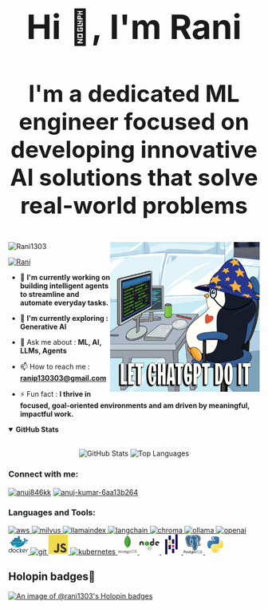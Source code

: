 <h1 align="center" style="font-size: 68px;">Hi 👋, I'm Rani</h1>
<h3 align="center" style="font-size: 46px;">I'm a dedicated ML engineer focused on developing innovative AI solutions that solve real-world problems</h3>
<img alt ="Coding" align="right" width="300" src="./coding.gif"/>
<p align="left"> <img margin-top="10 px" src="https://komarev.com/ghpvc/?username=Rani1303&label=Profile%20views&color=0e75b6&style=flat" alt="Rani1303" /> </p>

<p align="left"> <a href="https://www.linkedin.com/in/rani03/" target="blank"><img src="https://img.shields.io/twitter/follow/Rani?logo=twitter&style=for-the-badge" alt="Rani" /></a> </p>

- 🔭 **I'm currently working on building intelligent agents to streamline and automate everyday tasks.**

- 🌱 **I'm currently exploring : Generative AI**

- 💬 Ask me about : **ML, AI, LLMs, Agents**

- 📫 How to reach me : **ranip130303@gmail.com**

- ⚡ Fun fact : **I thrive in focused, goal-oriented environments and am driven by meaningful, impactful work.**

<details open>
  <summary><b>GitHub Stats</b> </summary>
  <br>
  <p align="center">
    <picture>
      <source 
        srcset="https://github-readme-stats.vercel.app/api?username=Rani1303&show_icons=true&line_height=40&theme=dark" 
        media="(prefers-color-scheme: dark)">
      <img 
        src="https://github-readme-stats.vercel.app/api?username=Rani1303&show_icons=true&line_height=40&theme=default" 
        alt="GitHub Stats">
    </picture>
    <picture>
      <source 
        srcset="https://github-readme-stats.vercel.app/api/top-langs/?username=Rani1303&hide=css,shell&theme=dark" 
        media="(prefers-color-scheme: dark)">
      <img 
        src="https://github-readme-stats.vercel.app/api/top-langs/?username=Rani1303&hide=css,shell&theme=default" 
        alt="Top Languages">
    </picture>
  </p>
</details>


<h3 align="left">Connect with me:</h3>
<p align="left">
<a href="https://x.com/Rani_2201" target="blank"><img align="center" src="https://raw.githubusercontent.com/rahuldkjain/github-profile-readme-generator/master/src/images/icons/Social/twitter.svg" alt="anuj846kk" height="30" width="40" /></a>
<a href="https://www.linkedin.com/in/rani03/" target="blank"><img align="center" src="https://raw.githubusercontent.com/rahuldkjain/github-profile-readme-generator/master/src/images/icons/Social/linked-in-alt.svg" alt="anuj-kumar-6aa13b264" height="30" width="40" /></a>
</p>

<h3 align="left">Languages and Tools:</h3>
<p align="left">
  <a href="https://aws.amazon.com/" target="_blank" rel="noreferrer">
    <img src="https://www.vectorlogo.zone/logos/amazon_aws/amazon_aws-icon.svg" alt="aws" width="40" height="40"/>
  </a>
  <a href="https://milvus.io/" target="_blank" rel="noreferrer">
    <img src="https://cdn.thenewstack.io/media/2023/10/f6187d2d-milvus2-1024x658.jpg" alt="milvus" width="40" height="40"/>
  </a>
  <a href="https://llamaindex.ai/" target="_blank" rel="noreferrer">
    <img src="https://brandfetch.com/llamaindex.ai?view=library&library=default&collection=logos&asset=idcsDhWsl4" alt="llamaindex" width="40" height="40"/>
  </a>
  <a href="https://langchain.com/" target="_blank" rel="noreferrer">
    <img src="https://brandfetch.com/langchain.com?view=library&library=default&collection=logos&asset=id12EQi2QW" alt="langchain" width="40" height="40"/>
  </a>
  <a href="https://www.trychroma.com/" target="_blank" rel="noreferrer">
    <img src="https://svgmix.com/item/4kEwe5/chroma" alt="chroma" width="40" height="40"/>
  </a>
  <a href="https://ollama.com/" target="_blank" rel="noreferrer">
    <img src="https://ollama.com/images/logo.svg" alt="ollama" width="40" height="40"/>
  </a>
  <a href="https://openai.com/" target="_blank" rel="noreferrer">
    <img src="https://raw.githubusercontent.com/devicons/devicon/master/icons/openai/openai-original.svg" alt="openai" width="40" height="40"/>
  </a>
  <a href="https://www.docker.com/" target="_blank" rel="noreferrer">
    <img src="https://raw.githubusercontent.com/devicons/devicon/master/icons/docker/docker-original-wordmark.svg" alt="docker" width="40" height="40"/>
  </a>
  <a href="https://git-scm.com/" target="_blank" rel="noreferrer">
    <img src="https://www.vectorlogo.zone/logos/git-scm/git-scm-icon.svg" alt="git" width="40" height="40"/>
  </a>
  <a href="https://developer.mozilla.org/en-US/docs/Web/JavaScript" target="_blank" rel="noreferrer">
    <img src="https://raw.githubusercontent.com/devicons/devicon/master/icons/javascript/javascript-original.svg" alt="javascript" width="40" height="40"/>
  </a>
  <a href="https://kubernetes.io" target="_blank" rel="noreferrer">
    <img src="https://www.vectorlogo.zone/logos/kubernetes/kubernetes-icon.svg" alt="kubernetes" width="40" height="40"/>
  </a>
  <a href="https://www.mongodb.com/" target="_blank" rel="noreferrer">
    <img src="https://raw.githubusercontent.com/devicons/devicon/master/icons/mongodb/mongodb-original-wordmark.svg" alt="mongodb" width="40" height="40"/>
  </a>
  <a href="https://nodejs.org" target="_blank" rel="noreferrer">
    <img src="https://raw.githubusercontent.com/devicons/devicon/master/icons/nodejs/nodejs-original-wordmark.svg" alt="nodejs" width="40" height="40"/>
  </a>
  <a href="https://pandas.pydata.org/" target="_blank" rel="noreferrer">
    <img src="https://raw.githubusercontent.com/devicons/devicon/2ae2a900d2f041da66e950e4d48052658d850630/icons/pandas/pandas-original.svg" alt="pandas" width="40" height="40"/>
  </a>
  <a href="https://www.postgresql.org" target="_blank" rel="noreferrer">
    <img src="https://raw.githubusercontent.com/devicons/devicon/master/icons/postgresql/postgresql-original-wordmark.svg" alt="postgresql" width="40" height="40"/>
  </a>
  <a href="https://www.python.org" target="_blank" rel="noreferrer">
    <img src="https://raw.githubusercontent.com/devicons/devicon/master/icons/python/python-original.svg" alt="python" width="40" height="40"/>
  </a>
</p>

## Holopin badges👀
[![An image of @rani1303's Holopin badges](https://holopin.me/rani1303)](https://holopin.io/@rani1303)
